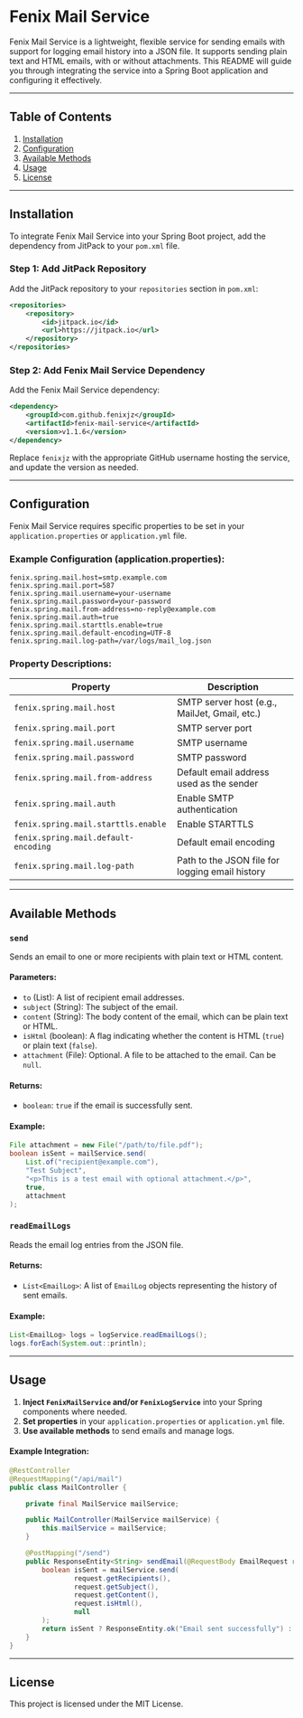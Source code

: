 # Fenix Mail Service

Fenix Mail Service is a lightweight, flexible service for sending emails with support for logging email history into a JSON file. It supports sending plain text and HTML emails, with or without attachments. This README will guide you through integrating the service into a Spring Boot application and configuring it effectively.

---

## Table of Contents

1. [Installation](#installation)
2. [Configuration](#configuration)
3. [Available Methods](#available-methods)
4. [Usage](#usage)
5. [License](#license)

---

## Installation

To integrate Fenix Mail Service into your Spring Boot project, add the dependency from JitPack to your `pom.xml` file.

### Step 1: Add JitPack Repository
Add the JitPack repository to your `repositories` section in `pom.xml`:

```xml
<repositories>
    <repository>
        <id>jitpack.io</id>
        <url>https://jitpack.io</url>
    </repository>
</repositories>
```

### Step 2: Add Fenix Mail Service Dependency
Add the Fenix Mail Service dependency:

```xml
<dependency>
    <groupId>com.github.fenixjz</groupId>
    <artifactId>fenix-mail-service</artifactId>
    <version>v1.1.6</version>
</dependency>
```

Replace `fenixjz` with the appropriate GitHub username hosting the service, and update the version as needed.

---

## Configuration

Fenix Mail Service requires specific properties to be set in your `application.properties` or `application.yml` file.

### Example Configuration (application.properties):

```properties
fenix.spring.mail.host=smtp.example.com
fenix.spring.mail.port=587
fenix.spring.mail.username=your-username
fenix.spring.mail.password=your-password
fenix.spring.mail.from-address=no-reply@example.com
fenix.spring.mail.auth=true
fenix.spring.mail.starttls.enable=true
fenix.spring.mail.default-encoding=UTF-8
fenix.spring.mail.log-path=/var/logs/mail_log.json
```

### Property Descriptions:

| Property                          | Description                                           |
|-----------------------------------|-------------------------------------------------------|
| `fenix.spring.mail.host`          | SMTP server host (e.g., MailJet, Gmail, etc.)         |
| `fenix.spring.mail.port`          | SMTP server port                                      |
| `fenix.spring.mail.username`      | SMTP username                                         |
| `fenix.spring.mail.password`      | SMTP password                                         |
| `fenix.spring.mail.from-address`  | Default email address used as the sender             |
| `fenix.spring.mail.auth`          | Enable SMTP authentication                           |
| `fenix.spring.mail.starttls.enable` | Enable STARTTLS                                      |
| `fenix.spring.mail.default-encoding` | Default email encoding                               |
| `fenix.spring.mail.log-path`      | Path to the JSON file for logging email history      |

---

## Available Methods

### `send`

Sends an email to one or more recipients with plain text or HTML content.

#### Parameters:
- `to` (List<String>): A list of recipient email addresses.
- `subject` (String): The subject of the email.
- `content` (String): The body content of the email, which can be plain text or HTML.
- `isHtml` (boolean): A flag indicating whether the content is HTML (`true`) or plain text (`false`).
- `attachment` (File): Optional. A file to be attached to the email. Can be `null`.

#### Returns:
- `boolean`: `true` if the email is successfully sent.

#### Example:
```java
File attachment = new File("/path/to/file.pdf");
boolean isSent = mailService.send(
    List.of("recipient@example.com"),
    "Test Subject",
    "<p>This is a test email with optional attachment.</p>",
    true,
    attachment
);
```

### `readEmailLogs`

Reads the email log entries from the JSON file.

#### Returns:
- `List<EmailLog>`: A list of `EmailLog` objects representing the history of sent emails.

#### Example:
```java
List<EmailLog> logs = logService.readEmailLogs();
logs.forEach(System.out::println);
```

---

## Usage

1. **Inject `FenixMailService` and/or `FenixLogService`** into your Spring components where needed.
2. **Set properties** in your `application.properties` or `application.yml` file.
3. **Use available methods** to send emails and manage logs.

#### Example Integration:
```java
@RestController
@RequestMapping("/api/mail")
public class MailController {

    private final MailService mailService;

    public MailController(MailService mailService) {
        this.mailService = mailService;
    }

    @PostMapping("/send")
    public ResponseEntity<String> sendEmail(@RequestBody EmailRequest request) {
        boolean isSent = mailService.send(
                request.getRecipients(),
                request.getSubject(),
                request.getContent(),
                request.isHtml(),
                null
        );
        return isSent ? ResponseEntity.ok("Email sent successfully") : ResponseEntity.status(500).body("Failed to send email");
    }
}
```

---

## License

This project is licensed under the MIT License.